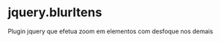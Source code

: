 jquery.blurItens
================

Plugin jquery que efetua zoom em elementos com desfoque nos demais
